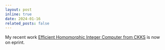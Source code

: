 ```yaml
---
layout: post
inline: true
date: 2024-01-16
related_posts: false
---
```


My recent work [Efficient Homomorphic Integer Computer from CKKS](https://eprint.iacr.org/2025/066) is now on eprint.
